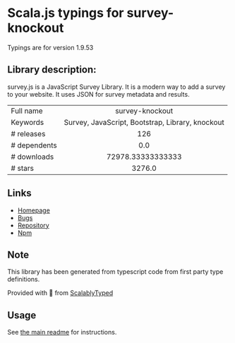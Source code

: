 
# Scala.js typings for survey-knockout

Typings are for version 1.9.53

## Library description:
survey.js is a JavaScript Survey Library. It is a modern way to add a survey to your website. It uses JSON for survey metadata and results.

|                    |                 |
| ------------------ | :-------------: |
| Full name          | survey-knockout |
| Keywords           | Survey, JavaScript, Bootstrap, Library, knockout |
| # releases         | 126 |
| # dependents       | 0.0 |
| # downloads        | 72978.33333333333 |
| # stars            | 3276.0 |

## Links
- [Homepage](https://surveyjs.io/)
- [Bugs](https://github.com/surveyjs/surveyjs/issues)
- [Repository](https://github.com/surveyjs/surveyjs)
- [Npm](https://www.npmjs.com/package/survey-knockout)
    


## Note
This library has been generated from typescript code from first party type definitions.

Provided with :purple_heart: from [ScalablyTyped](https://github.com/oyvindberg/ScalablyTyped)

## Usage
See [the main readme](../../readme.md) for instructions.


